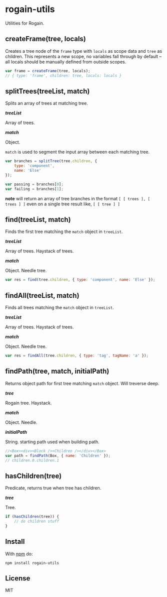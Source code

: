 # rogain-utils

Utilities for Rogain.

## createFrame(tree, locals)

Creates a tree node of the `frame` type with `locals` as scope data and `tree` as children.  This represents a new scope, no variables fall through by default – all locals should be manually defined from outside scopes.

```js
var frame = createFrame(tree, locals);
// { type: 'frame', children: tree, locals: locals }
```

## splitTrees(treeList, match)

Splits an array of trees at matching tree.

___treeList___

Array of trees.

___match___

Object.

`match` is used to segment the input array between each matching tree.

```js
var branches = splitTree(tree.children, {
    type: 'component',
    name: 'Else'
});

var passing = branches[0];
var failing = branches[1];
```

__note__ will return an array of tree branches in the format `[ [ trees ], [ trees ] ]` even on a single tree result like, `[ [ tree ] ]`


## find(treeList, match)

Finds the first tree matching the `match` object in `treeList`.

___treeList___

Array of trees.  Haystack of trees.

___match___

Object. Needle tree.

```js
var res = find(tree.children, { type: 'component', name: 'Else' });
```


## findAll(treeList, match)

Finds all trees matching the `match` object in `treeList`.

___treeList___

Array of trees.  Haystack of trees.

___match___

Object. Needle tree.

```js
var res = findAll(tree.children, { type: 'tag', tagName: 'a' });
```

## findPath(tree, match, initialPath)

Returns object path for first tree matching `match` object.  Will treverse deep.

___tree___

Rogain tree. Haystack.

___match___

Object. Needle.

___initialPath___

String.  starting path used when building path.

```js
//<Box><div><Block /><Children /></div></Box>
var path = findPath(Box, { name: 'Children' });
// children.0.children.1
```


## hasChildren(tree)

Predicate, returns true when tree has children.

___tree___

Tree.

```js
if (hasChildren(tree)) {
    // do children stuff
}
```


## Install

With [npm](https://www.npmjs.com) do:

```
npm install rogain-utils
```

## License

MIT